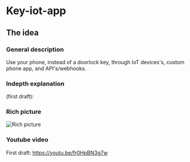 # Key-iot-app

## The idea
### General description
Use your phone, instead of a doorlock key, through IoT devices's, custom phone app, and API's/webhooks.

### Indepth explanation
(first draft):



### Rich picture
![Rich picture](https://webassets.inman.com/wp-content/uploads/2019/10/Untitled-design-2019-10-29T153346.079.jpg)


### Youtube video
First draft: https://youtu.be/fr0HpBN3g7w
